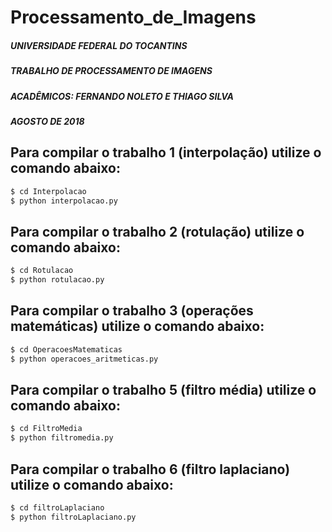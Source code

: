 # Processamento_de_Imagens

##### UNIVERSIDADE FEDERAL DO TOCANTINS
##### TRABALHO DE PROCESSAMENTO DE IMAGENS
##### ACADÊMICOS: FERNANDO NOLETO E THIAGO SILVA
##### AGOSTO DE 2018

## Para compilar o trabalho 1 (interpolação) utilize o comando abaixo:
```bash
$ cd Interpolacao
$ python interpolacao.py
```

## Para compilar o trabalho 2 (rotulação) utilize o comando abaixo:
```bash
$ cd Rotulacao
$ python rotulacao.py
```

## Para compilar o trabalho 3 (operações matemáticas) utilize o comando abaixo:
```bash
$ cd OperacoesMatematicas
$ python operacoes_aritmeticas.py
```

## Para compilar o trabalho 5 (filtro média) utilize o comando abaixo:
```bash
$ cd FiltroMedia
$ python filtromedia.py
```

## Para compilar o trabalho 6 (filtro laplaciano) utilize o comando abaixo:
```bash
$ cd filtroLaplaciano
$ python filtroLaplaciano.py
```